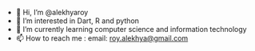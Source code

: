 - 👋 Hi, I’m @alekhyaroy
- 👀 I’m interested in Dart, R and python
- 🌱 I’m currently learning computer science and information technology
- 📫 How to reach me : email: roy.alekhya@gmail.com
